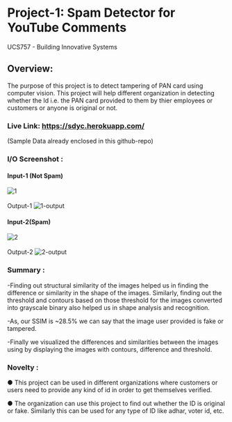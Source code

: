 # Project-1: Spam Detector for YouTube Comments #

UCS757 - Building Innovative Systems <br>

## Overview: ##
The purpose of this project is to detect tampering of PAN card using computer vision. This project will help different organization in detecting whether the Id i.e. the PAN card provided to them by thier employees or customers or anyone is original or not.

### Live Link: https://sdyc.herokuapp.com/ ###
(Sample Data already enclosed in this github-repo)

### I/O Screenshot :<br/> ###
#### Input-1 (Not Spam) ####
![1](https://user-images.githubusercontent.com/43958244/133942116-a751a3eb-869d-4e38-a367-7c26983d9e62.png)
<br>
<br>
Output-1
![1-output](https://user-images.githubusercontent.com/43958244/133942176-935f3854-391c-42cd-b1ef-c03eae874d0a.png)
</br>
#### Input-2(Spam) ####
![2](https://user-images.githubusercontent.com/43958244/133942222-0b4276a8-515d-4b84-9df4-fa89ff9b690e.png)
<br>
<br>
Output-2
![2-output](https://user-images.githubusercontent.com/43958244/133942243-c4774aaa-71c4-4fbc-ae73-03c5dfbbf48f.png)
</br>
### Summary :<br/> ###

-Finding out structural similarity of the images helped us in finding the difference or similarity in the shape of the images. Similarly, finding out the threshold and contours based on those threshold for the images converted into grayscale binary also helped us in shape analysis and recognition.<br>

-As, our SSIM is ~28.5% we can say that the image user provided is fake or tampered.<br>

-Finally we visualized the differences and similarities between the images using by displaying the images with contours, difference and threshold.<br>

### Novelty :<br/> ###
●	This project can be used in different organizations where customers or users need to provide any kind of id in order to get themselves verified.<br>

● The organization can use this project to find out whether the ID is original or fake. Similarly this can be used for any type of ID like adhar, voter id, etc.<br>


